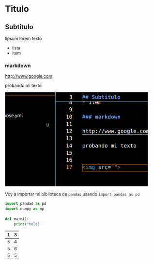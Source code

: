 # Titulo

## Subtitulo

lipsum lorem texto

* lista
* item

### markdown

http://www.google.com

probando mi texto


<img src="imagenes/captura.png">

Voy a importar mi biblioteca de  `pandas` usando  `import pandas as pd` 

```python
import pandas as pd
import numpy as np

def main():
    print("hola)
```


| 1 | 3 |
|---|---|
| 5 | 4 |
| 5 | 6 |
| 5 | 5 |